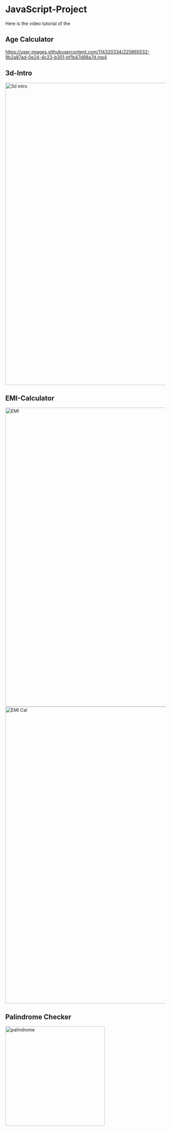 # JavaScript-Project

Here is the video tutorial of the 
## Age Calculator

https://user-images.githubusercontent.com/114320334/225865532-9b2a87ad-0e24-4c23-b351-bf1b47d88a7d.mp4

## 3d-Intro
<img width="950" alt="3d intro" src="https://user-images.githubusercontent.com/114320334/236612379-b6b5bedf-b2ca-477d-ad81-4f340b88f085.PNG">

## EMI-Calculator
<img width="940" alt="EMI" src="https://user-images.githubusercontent.com/114320334/236810192-2a478041-ff74-49d1-99fc-494f65c5dddf.PNG">
<img width="933" alt="EMI Cal" src="https://user-images.githubusercontent.com/114320334/236810213-68e90903-2897-44fc-8d3b-00b8aefaef1b.PNG">

## Palindrome Checker
<img width="313" alt="palindrome" src="https://github.com/aftab515/Random-Projects/assets/114320334/4f1ec755-9387-4865-8d70-89fe889a4fe7">
